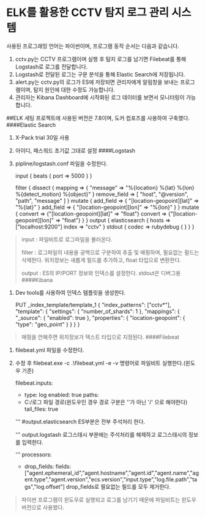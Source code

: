 # ELK를 활용한 CCTV 탐지 로그 관리 시스템
사용된 프로그래밍 언어는 파이썬이며, 프로그램 동작 순서는 다음과 같습니다.
1. cctv.py는 CCTV 프로그램이며 실행 후 탐지 로그를 남기면 Filebeat를 통해 Logstash로 로그를 전달합니다.
2. Logstash로 전달된 로그는 구문 분석을 통해 Elastic Search에 저장됩니다.
3. alert.py는 cctv.py의 로그가 ES에 저장되면 관리자에게 알림창을 보내는 프로그램이며, 탐지 원인에 대한 수정도 가능합니다.
4. 관리자는 Kibana Dashboard에 시작화된 로그 데이터를 보면서 모니터링이 가능합니다.



##ELK 세팅
프로젝트에 사용된 버전은 7.8이며, 도커 컴포즈를 사용하여 구축했다.
####Elastic Search
1. X-Pack trial 30일 사용
2. 아이디, 패스워드 초기값 그대로 설정
####Logstash
1. pipline/logstash.conf 파일을 수정한다.


    input {
	    beats {
		port => 5000
	    }
    }

    filter {
	    dissect {
	        mapping => { "message" => "%{location} %{lat} %{lon} %{detect_motion} %{object}" }
	        remove_field => [ "host", "@version", "path", "message" ]
	    }
	    mutate {
        	add_field => { "[location-geopoint][lat]" => "%{lat}" }
        	add_field => { "[location-geopoint][lon]" => "%{lon}" }
        }
        mutate {
        	convert => {"[location-geopoint][lat]" => "float"}
        	convert => {"[location-geopoint][lon]" => "float"}
        }
    }
    output {
        elasticsearch {
            hosts => ["localhost:9200"]
            index => "cctv"
        }
        stdout {
            codec => rubydebug { }
        }
    }
>input : 파일비트로 로그파일을 불러온다.
>
>filter : 로그파일의 내용을 공백으로 구분하여 추출 및 매핑하며, 필요없는 필드는 삭제한다. 위치정보는 새롭게 필드를 추가하고, float 타입으로 변환한다.
>
>output : ES의 IP/PORT 정보와 인덱스를 설정한다. stdout은 디버그용
####Kibana
1. Dev tools를 사용하여 인덱스 템플릿을 생성한다.


    PUT _index_template/template_1
    {
        "index_patterns": ["cctv*"],
        "template": {
            "settings": {
                "number_of_shards": 1
            },
            "mappings": {
                "_source": {
                    "enabled": true
                    },
                "properties": {
                    "location-geopoint": {
                        "type": "geo_point"
                    }
            }
        }
    }
>매핑을 안해주면 위치정보가 텍스트 타입으로 지정된다.
####Filebeat
1. filebeat.yml 파일을 수정한다.
2. 수정 후 filebeat.exe -c .\filebeat.yml -e -v 명령어로 파일비트 실행한다.(윈도우 기준)


    filebeat.inputs:

    - type: log
    enabled: true
    paths:
    - C:/로그 파일 경로(윈도우인 경우 경로 구분은 '\'가 아닌 '/' 으로 해야한다)
    tail_files: true 
    
    '''
    #output.elasticsearch ES부분은 전부 주석처리 한다.
    
    '''
    output.logstash 로그스태시 부분에는 주석처리를 해제하고 로그스태시의 정보를 입력한다.
    
    '''
    processors:
    - drop_fields:
      fields: ["agent.ephemeral_id","agent.hostname","agent.id","agent.name","agent.type","agent.version","ecs.version","input.type","log.file.path","tags","log.offset"]
    drop_fields로 필요없는 필드를 모두 제거한다.
>파이썬 프로그램이 윈도우로 실행되고 로그를 남기기 때문에 파일비트는 윈도우 버전으로 사용했다.